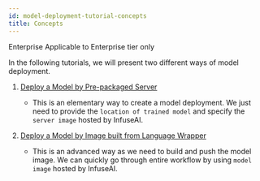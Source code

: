```yaml
---
id: model-deployment-tutorial-concepts
title: Concepts
---
```


<div class="ee-only tooltip">Enterprise
  <span class="tooltiptext">Applicable to Enterprise tier only</span>
</div>

In the following tutorials, we will present two different ways of model deployment.

1. [Deploy a Model by Pre-packaged Server](model-deployment-tutorial-prepackaged-image)
    - This is an elementary way to create a model deployment. We just need to provide the `location of trained model` and specify the `server image` hosted by InfuseAI.

2. [Deploy a Model by Image built from Language Wrapper](model-deployment-tutorial-model-image)
    - This is an advanced way as we need to build and push the model image. We can quickly go through entire workflow by using `model image` hosted by InfuseAI.
